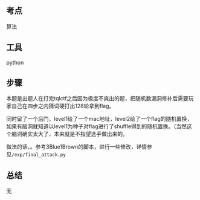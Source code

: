 ## 考点

算法

## 工具

python

## 步骤

本题是出题人在打完tqlctf之后因为极度不爽出的题，把随机数漏洞修补后需要玩家自己在四步之内猜词硬打出128轮拿到flag。

同时留了一个后门，level1给了一个mac地址，level2给了一个flag的随机置换，如果有脑洞就知道以level1为种子对flag进行了shuffle得到的随机置换。（当然这个脑洞确实太大了，本来就是不指望选手做出来的。

做法的话。。参考3Blue1Brown的脚本，进行一些修改，详情参见`/exp/final_attack.py`

## 总结

无
